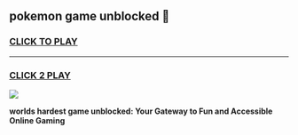 
## pokemon game unblocked 👋
<h3>
<a href="https://premium.freeplayer.one?title=pokemon_game_unblocked&ref=13F">CLICK TO PLAY</a></h3>
<hr>

<h3>
<a href="https://premium.freeplayer.one?title=pokemon_game_unblocked&ref=13F">CLICK 2 PLAY</a>
  
</h3>

<a href="https://premium.freeplayer.one?title=pokemon_game_unblocked&ref=12F/"><img src="https://clearcache.store/games.png"></a>


**worlds hardest game unblocked: Your Gateway to Fun and Accessible Online Gaming**
